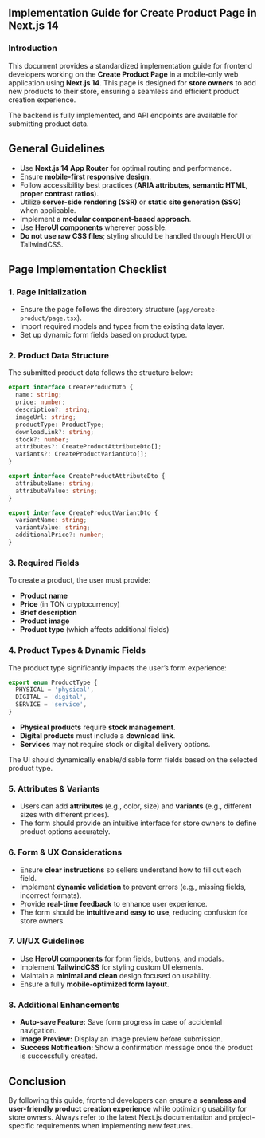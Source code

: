 ## **Implementation Guide for Create Product Page in Next.js 14**

### **Introduction**

This document provides a standardized implementation guide for frontend developers working on the **Create Product Page** in a mobile-only web application using **Next.js 14**. This page is designed for **store owners** to add new products to their store, ensuring a seamless and efficient product creation experience.

The backend is fully implemented, and API endpoints are available for submitting product data.

## **General Guidelines**

- Use **Next.js 14 App Router** for optimal routing and performance.
- Ensure **mobile-first responsive design**.
- Follow accessibility best practices (**ARIA attributes, semantic HTML, proper contrast ratios**).
- Utilize **server-side rendering (SSR)** or **static site generation (SSG)** when applicable.
- Implement a **modular component-based approach**.
- Use **HeroUI components** wherever possible.
- **Do not use raw CSS files**; styling should be handled through HeroUI or TailwindCSS.

## **Page Implementation Checklist**

### **1. Page Initialization**

- Ensure the page follows the directory structure (`app/create-product/page.tsx`).
- Import required models and types from the existing data layer.
- Set up dynamic form fields based on product type.

### **2. Product Data Structure**

The submitted product data follows the structure below:

```ts
export interface CreateProductDto {
  name: string;
  price: number;
  description?: string;
  imageUrl: string;
  productType: ProductType;
  downloadLink?: string;
  stock?: number;
  attributes?: CreateProductAttributeDto[];
  variants?: CreateProductVariantDto[];
}

export interface CreateProductAttributeDto {
  attributeName: string;
  attributeValue: string;
}

export interface CreateProductVariantDto {
  variantName: string;
  variantValue: string;
  additionalPrice?: number;
}
```

### **3. Required Fields**

To create a product, the user must provide:

- **Product name**
- **Price** (in TON cryptocurrency)
- **Brief description**
- **Product image**
- **Product type** (which affects additional fields)

### **4. Product Types & Dynamic Fields**

The product type significantly impacts the user’s form experience:

```ts
export enum ProductType {
  PHYSICAL = 'physical',
  DIGITAL = 'digital',
  SERVICE = 'service',
}
```

- **Physical products** require **stock management**.
- **Digital products** must include a **download link**.
- **Services** may not require stock or digital delivery options.

The UI should dynamically enable/disable form fields based on the selected product type.

### **5. Attributes & Variants**

- Users can add **attributes** (e.g., color, size) and **variants** (e.g., different sizes with different prices).
- The form should provide an intuitive interface for store owners to define product options accurately.

### **6. Form & UX Considerations**

- Ensure **clear instructions** so sellers understand how to fill out each field.
- Implement **dynamic validation** to prevent errors (e.g., missing fields, incorrect formats).
- Provide **real-time feedback** to enhance user experience.
- The form should be **intuitive and easy to use**, reducing confusion for store owners.

### **7. UI/UX Guidelines**

- Use **HeroUI components** for form fields, buttons, and modals.
- Implement **TailwindCSS** for styling custom UI elements.
- Maintain a **minimal and clean** design focused on usability.
- Ensure a fully **mobile-optimized form layout**.

### **8. Additional Enhancements**

- **Auto-save Feature:** Save form progress in case of accidental navigation.
- **Image Preview:** Display an image preview before submission.
- **Success Notification:** Show a confirmation message once the product is successfully created.

## **Conclusion**

By following this guide, frontend developers can ensure a **seamless and user-friendly product creation experience** while optimizing usability for store owners. Always refer to the latest Next.js documentation and project-specific requirements when implementing new features.

